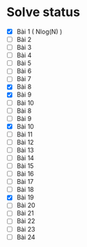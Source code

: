 # Solve status
- [x] Bài 1 ( Nlog(N) )
- [ ] Bài 2
- [ ] Bài 3
- [ ] Bài 4
- [ ] Bài 5
- [ ] Bài 6
- [ ] Bài 7
- [x] Bài 8
- [x] Bài 9
- [ ] Bài 10
- [ ] Bài 8
- [ ] Bài 9
- [x] Bài 10
- [ ] Bài 11
- [ ] Bài 12
- [ ] Bài 13
- [ ] Bài 14
- [ ] Bài 15
- [ ] Bài 16
- [ ] Bài 17
- [ ] Bài 18
- [x] Bài 19
- [ ] Bài 20
- [ ] Bài 21
- [ ] Bài 22
- [ ] Bài 23
- [ ] Bài 24
